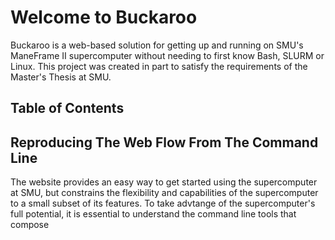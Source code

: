 # Welcome to Buckaroo

Buckaroo is a web-based solution for getting up and running on SMU's ManeFrame II supercomputer without needing to first know Bash, SLURM or Linux. This project was created in part to satisfy the requirements of the Master's Thesis at SMU.

## Table of Contents


## Reproducing The Web Flow From The Command Line
The website provides an easy way to get started using the supercomputer at SMU, but constrains the flexibility and capabilities of the supercomputer to a small subset of its features. To take advtange of the supercomputer's full potential, it is essential to understand the command line tools that compose 

